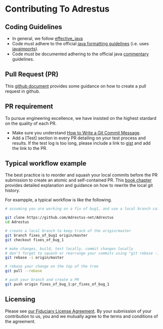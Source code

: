 # Contributing To Adrestus

## Coding Guidelines

* In general, we follow [effective_java](https://github.com/iluwatar/java-design-patterns)
* Code must adhere to the official [java formatting guidelines](https://google.github.io/styleguide/javaguide.html) (i.e. uses [javaimports](https://google.github.io/styleguide/javaguide.html)).
* Code must be documented adhering to the official java [commentary](https://www.oracle.com/java/technologies/javase/codeconventions-comments.html) guidelines.

## Pull Request (PR)

This [github document](https://help.github.com/articles/creating-a-pull-request/) provides some guidance on how to create a pull request in github.

## PR requirement
To pursue engineering excellence, we have insisted on the highest stardard on the quality of each PR.

* Make sure you understand [How to Write a Git Commit Message](https://chris.beams.io/posts/git-commit/).
* Add a [Test] section in every PR detailing on your test process and results. If the test log is too long, please include a link to [gist](https://gist.github.com/) and add the link to the PR.

## Typical workflow example
The best practice is to reorder and squash your local commits before the PR submission to create an atomic and self-contained PR.
This [book chapter](https://git-scm.com/book/en/v2/Git-Tools-Rewriting-History) provides detailed explanation and guidance on how to rewrite the local git history.

For exampple, a typical workflow is like the following.
```bash
# assuming you are working on a fix of bug1, and use a local branch called "fixes_of_bug1".

git clone https://github.com/Adrestus-net/Adrestus
cd Adrestus

# create a local branch to keep track of the origin/master
git branch fixes_of_bug1 origin/master
git checkout fixes_of_bug_1

# make changes, build, test locally, commit changes locally
# don't forget to squash or rearrange your commits using "git rebase -i"
git rebase -i origin/master

# rebase your change on the top of the tree
git pull --rebase

# push your branch and create a PR
git push origin fixes_of_bug_1:pr_fixes_of_bug_1
```

## Licensing

Please see [our Fiduciary License Agreement](FLA.md).  By your submission of
your contribution to us, you and we mutually agree to the terms and conditions
of the agreement.

